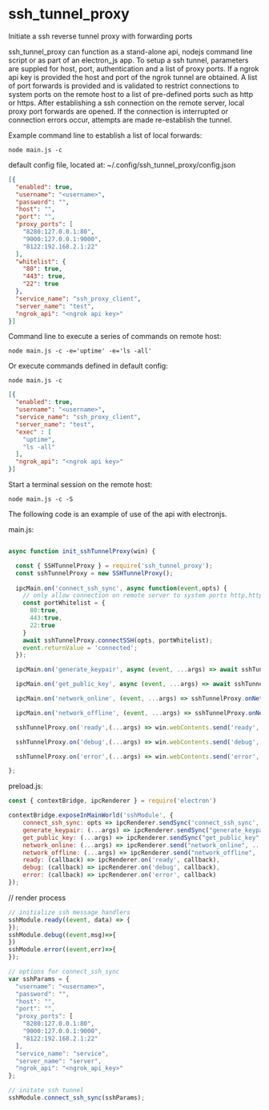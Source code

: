 # ssh_tunnel_proxy
Initiate a ssh reverse tunnel proxy with forwarding ports

ssh_tunnel_proxy can function as a stand-alone api, nodejs command line script or as part of an electron_js app. To setup a ssh tunnel, parameters are suppled for host, port, authentication and a list of proxy ports. If a ngrok api key is provided the host and port of the ngrok tunnel are obtained. A list of port forwards is provided and is validated to restrict connections to system ports on the remote host to a list of pre-defined ports such as http or https. After establishing a ssh connection on the remote server, local proxy port forwards are opened. If the connection is interrupted or connection errors occur, attempts are made re-establish the tunnel.

Example command line to establish a list of local forwards:

```
node main.js -c
```

default config file, located at:
~/.config/ssh_tunnel_proxy/config.json
```json
[{
  "enabled": true,
  "username": "<username>",
  "password": "",
  "host": "",
  "port": "",
  "proxy_ports": [
    "8280:127.0.0.1:80",
    "9000:127.0.0.1:9000",
    "8122:192.168.2.1:22"
  ],
  "whitelist": {
    "80": true,
    "443": true,
    "22": true
  },
  "service_name": "ssh_proxy_client",
  "server_name": "test",
  "ngrok_api": "<ngrok api key>"
}]
```

Command line to execute a series of commands on remote host:
```
node main.js -c -e='uptime' -e='ls -all'
```

Or execute commands defined in default config:
```
node main.js -c
```
```json
[{
  "enabled": true,
  "username": "<username>",
  "service_name": "ssh_proxy_client",
  "server_name": "test",
  "exec" : [
    "uptime",
    "ls -all"
  ],
  "ngrok_api": "<ngrok api key>"
}]
```

Start a terminal session on the remote host:
```
node main.js -c -S
```

The following code is an example of use of the api with electronjs.

main.js:
```js

async function init_sshTunnelProxy(win) {

  const { SSHTunnelProxy } = require('ssh_tunnel_proxy');
  const sshTunnelProxy = new SSHTunnelProxy();
  
  ipcMain.on('connect_ssh_sync', async function(event,opts) {
    // only allow connection on remote server to system ports http,https,ssh and user ports >1023
    const portWhitelist = {
      80:true,
      443:true,
      22:true
    }
    await sshTunnelProxy.connectSSH(opts, portWhitelist);
    event.returnValue = 'connected';
  });

  ipcMain.on('generate_keypair', async (event, ...args) => await sshTunnelProxy.generateAndStoreKeypair(...args));

  ipcMain.on('get_public_key', async (event, ...args) => await sshTunnelProxy.getPublicKey(...args));

  ipcMain.on('network_online', (event, ...args) => sshTunnelProxy.onNetworkOnline(...args));

  ipcMain.on('network_offline', (event, ...args) => sshTunnelProxy.onNetworkOffline(...args));

  sshTunnelProxy.on('ready',(...args) => win.webContents.send('ready',...args));

  sshTunnelProxy.on('debug',(...args) => win.webContents.send('debug',...args));

  sshTunnelProxy.on('error',(...args) => win.webContents.send('error',...args));

};
```

preload.js:
```js
const { contextBridge, ipcRenderer } = require('electron')

contextBridge.exposeInMainWorld('sshModule', {
    connect_ssh_sync: opts => ipcRenderer.sendSync('connect_ssh_sync', opts),
    generate_keypair: (...args) => ipcRenderer.sendSync("generate_keypair", ...args),
    get_public_key: (...args) => ipcRenderer.sendSync("get_public_key", ...args),
    network_online: (...args) => ipcRenderer.send("network_online", ...args),
    network_offline: (...args) => ipcRenderer.send("network_offline", ...args),
    ready: (callback) => ipcRenderer.on('ready', callback),
    debug: (callback) => ipcRenderer.on('debug', callback),
    error: (callback) => ipcRenderer.on('error', callback)
});
```

// render process
```js
// initialize ssh message handlers
sshModule.ready((event, data) => {
});
sshModule.debug((event,msg)=>{
})
sshModule.error((event,err)=>{
});

// options for connect_ssh_sync
var sshParams = {
  "username": "<username>",
  "password": "",
  "host": "",
  "port": "",
  "proxy_ports": [
    "8280:127.0.0.1:80",
    "9000:127.0.0.1:9000",
    "8122:192.168.2.1:22"
  ],
  "service_name": "service",
  "server_name": "server",
  "ngrok_api": "<ngrok_api_key>"
};

// initate ssh tunnel
sshModule.connect_ssh_sync(sshParams);
```